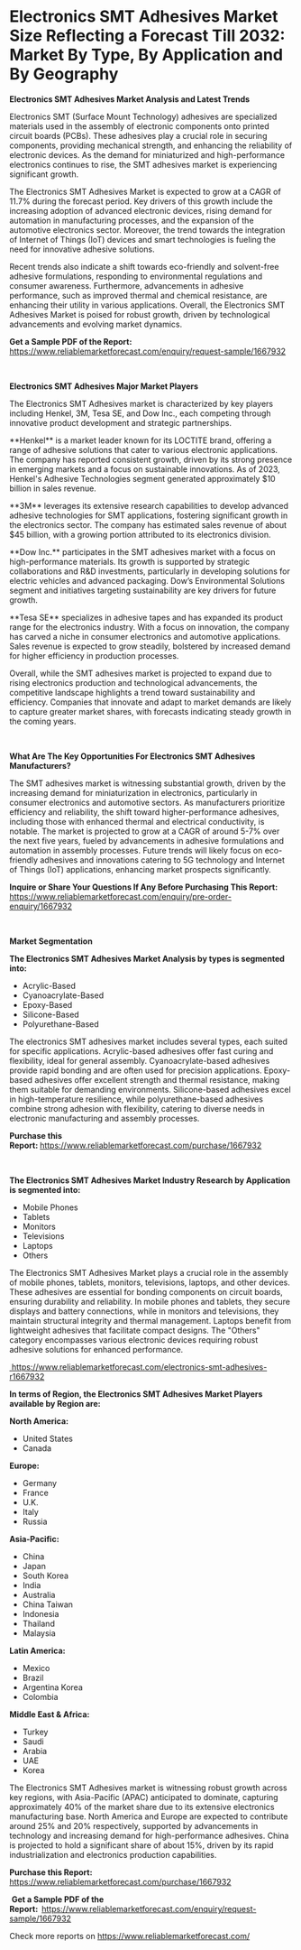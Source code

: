<p><h1>Electronics SMT Adhesives Market Size Reflecting a Forecast Till 2032: Market By Type, By Application and By Geography</h1></p><p><strong>Electronics SMT Adhesives Market Analysis and Latest Trends</strong></p>
<p><p>Electronics SMT (Surface Mount Technology) adhesives are specialized materials used in the assembly of electronic components onto printed circuit boards (PCBs). These adhesives play a crucial role in securing components, providing mechanical strength, and enhancing the reliability of electronic devices. As the demand for miniaturized and high-performance electronics continues to rise, the SMT adhesives market is experiencing significant growth.</p><p>The Electronics SMT Adhesives Market is expected to grow at a CAGR of 11.7% during the forecast period. Key drivers of this growth include the increasing adoption of advanced electronic devices, rising demand for automation in manufacturing processes, and the expansion of the automotive electronics sector. Moreover, the trend towards the integration of Internet of Things (IoT) devices and smart technologies is fueling the need for innovative adhesive solutions.</p><p>Recent trends also indicate a shift towards eco-friendly and solvent-free adhesive formulations, responding to environmental regulations and consumer awareness. Furthermore, advancements in adhesive performance, such as improved thermal and chemical resistance, are enhancing their utility in various applications. Overall, the Electronics SMT Adhesives Market is poised for robust growth, driven by technological advancements and evolving market dynamics.</p></p>
<p><strong>Get a Sample PDF of the Report:&nbsp;</strong> <a href="https://www.reliablemarketforecast.com/enquiry/request-sample/1667932?utm_campaign=2950&utm_medium=2&utm_source=Github&utm_content=ia&utm_term=08032025&utm_id=electronics-smt-adhesives">https://www.reliablemarketforecast.com/enquiry/request-sample/1667932</a></p>
<p>&nbsp;</p>
<p><strong>Electronics SMT Adhesives Major Market Players</strong></p>
<p><p>The Electronics SMT Adhesives market is characterized by key players including Henkel, 3M, Tesa SE, and Dow Inc., each competing through innovative product development and strategic partnerships. </p><p>**Henkel** is a market leader known for its LOCTITE brand, offering a range of adhesive solutions that cater to various electronic applications. The company has reported consistent growth, driven by its strong presence in emerging markets and a focus on sustainable innovations. As of 2023, Henkel's Adhesive Technologies segment generated approximately $10 billion in sales revenue.</p><p>**3M** leverages its extensive research capabilities to develop advanced adhesive technologies for SMT applications, fostering significant growth in the electronics sector. The company has estimated sales revenue of about $45 billion, with a growing portion attributed to its electronics division.</p><p>**Dow Inc.** participates in the SMT adhesives market with a focus on high-performance materials. Its growth is supported by strategic collaborations and R&D investments, particularly in developing solutions for electric vehicles and advanced packaging. Dow’s Environmental Solutions segment and initiatives targeting sustainability are key drivers for future growth.</p><p>**Tesa SE** specializes in adhesive tapes and has expanded its product range for the electronics industry. With a focus on innovation, the company has carved a niche in consumer electronics and automotive applications. Sales revenue is expected to grow steadily, bolstered by increased demand for higher efficiency in production processes.</p><p>Overall, while the SMT adhesives market is projected to expand due to rising electronics production and technological advancements, the competitive landscape highlights a trend toward sustainability and efficiency. Companies that innovate and adapt to market demands are likely to capture greater market shares, with forecasts indicating steady growth in the coming years.</p></p>
<p>&nbsp;</p>
<p><strong>What Are The Key Opportunities For Electronics SMT Adhesives Manufacturers?</strong></p>
<p><p>The SMT adhesives market is witnessing substantial growth, driven by the increasing demand for miniaturization in electronics, particularly in consumer electronics and automotive sectors. As manufacturers prioritize efficiency and reliability, the shift toward higher-performance adhesives, including those with enhanced thermal and electrical conductivity, is notable. The market is projected to grow at a CAGR of around 5-7% over the next five years, fueled by advancements in adhesive formulations and automation in assembly processes. Future trends will likely focus on eco-friendly adhesives and innovations catering to 5G technology and Internet of Things (IoT) applications, enhancing market prospects significantly.</p></p>
<p><strong>Inquire or Share Your Questions If Any Before Purchasing This Report:</strong> <a href="https://www.reliablemarketforecast.com/enquiry/pre-order-enquiry/1667932?utm_campaign=2950&utm_medium=2&utm_source=Github&utm_content=ia&utm_term=08032025&utm_id=electronics-smt-adhesives">https://www.reliablemarketforecast.com/enquiry/pre-order-enquiry/1667932</a></p>
<p>&nbsp;</p>
<p><strong>Market Segmentation</strong></p>
<p><strong>The Electronics SMT Adhesives Market Analysis by types is segmented into:</strong></p>
<p><ul><li>Acrylic-Based</li><li>Cyanoacrylate-Based</li><li>Epoxy-Based</li><li>Silicone-Based</li><li>Polyurethane-Based</li></ul></p>
<p><p>The electronics SMT adhesives market includes several types, each suited for specific applications. Acrylic-based adhesives offer fast curing and flexibility, ideal for general assembly. Cyanoacrylate-based adhesives provide rapid bonding and are often used for precision applications. Epoxy-based adhesives offer excellent strength and thermal resistance, making them suitable for demanding environments. Silicone-based adhesives excel in high-temperature resilience, while polyurethane-based adhesives combine strong adhesion with flexibility, catering to diverse needs in electronic manufacturing and assembly processes.</p></p>
<p><strong>Purchase this Report:&nbsp;</strong><a href="https://www.reliablemarketforecast.com/purchase/1667932?utm_campaign=2950&utm_medium=2&utm_source=Github&utm_content=ia&utm_term=08032025&utm_id=electronics-smt-adhesives">https://www.reliablemarketforecast.com/purchase/1667932</a></p>
<p>&nbsp;</p>
<p><strong>The Electronics SMT Adhesives Market Industry Research by Application is segmented into:</strong></p>
<p><ul><li>Mobile Phones</li><li>Tablets</li><li>Monitors</li><li>Televisions</li><li>Laptops</li><li>Others</li></ul></p>
<p><p>The Electronics SMT Adhesives Market plays a crucial role in the assembly of mobile phones, tablets, monitors, televisions, laptops, and other devices. These adhesives are essential for bonding components on circuit boards, ensuring durability and reliability. In mobile phones and tablets, they secure displays and battery connections, while in monitors and televisions, they maintain structural integrity and thermal management. Laptops benefit from lightweight adhesives that facilitate compact designs. The "Others" category encompasses various electronic devices requiring robust adhesive solutions for enhanced performance.</p></p>
<p><a href="https://www.reliablemarketforecast.com/electronics-smt-adhesives-r1667932?utm_campaign=2950&utm_medium=2&utm_source=Github&utm_content=ia&utm_term=08032025&utm_id=electronics-smt-adhesives">&nbsp;https://www.reliablemarketforecast.com/electronics-smt-adhesives-r1667932</a></p>
<p><strong>In terms of Region, the Electronics SMT Adhesives Market Players available by Region are:</strong></p>
<p>
    <p> <strong> North America: </strong>
        <ul>
            <li>United States</li>
            <li>Canada</li>
        </ul>
        </p> 
    <p> <strong> Europe: </strong>
        <ul>
            <li>Germany</li>
            <li>France</li>
            <li>U.K.</li>
            <li>Italy</li>
            <li>Russia</li>
        </ul>
        </p> 
    <p> <strong> Asia-Pacific: </strong>
        <ul>
            <li>China</li>
            <li>Japan</li>
            <li>South Korea</li>
            <li>India</li>
            <li>Australia</li>
            <li>China Taiwan</li>
            <li>Indonesia</li>
            <li>Thailand</li>
            <li>Malaysia</li>
        </ul>
        </p> 
    <p> <strong> Latin America: </strong>
        <ul>
            <li>Mexico</li>
            <li>Brazil</li>
            <li>Argentina Korea</li>
            <li>Colombia</li>
        </ul>
        </p> 
    <p> <strong> Middle East & Africa: </strong>
        <ul>
            <li>Turkey</li>
            <li>Saudi</li>
            <li>Arabia</li>
            <li>UAE</li>
            <li>Korea</li>
        </ul>
    </p>
    </p>
<p><p>The Electronics SMT Adhesives market is witnessing robust growth across key regions, with Asia-Pacific (APAC) anticipated to dominate, capturing approximately 40% of the market share due to its extensive electronics manufacturing base. North America and Europe are expected to contribute around 25% and 20% respectively, supported by advancements in technology and increasing demand for high-performance adhesives. China is projected to hold a significant share of about 15%, driven by its rapid industrialization and electronics production capabilities.</p></p>
<p><strong>Purchase this Report: </strong><a href="https://www.reliablemarketforecast.com/purchase/1667932?utm_campaign=2950&utm_medium=2&utm_source=Github&utm_content=ia&utm_term=08032025&utm_id=electronics-smt-adhesives">https://www.reliablemarketforecast.com/purchase/1667932</a></p>
<p>&nbsp;<strong>Get a Sample PDF of the Report:&nbsp;&nbsp;</strong><a href="https://www.reliablemarketforecast.com/enquiry/request-sample/1667932?utm_campaign=2950&utm_medium=2&utm_source=Github&utm_content=ia&utm_term=08032025&utm_id=electronics-smt-adhesives">https://www.reliablemarketforecast.com/enquiry/request-sample/1667932</a></p>
<p><strong></strong></p>
<p>Check more reports on <a href="https://www.reliablemarketforecast.com/?utm_campaign=2950&utm_medium=2&utm_source=Github&utm_content=ia&utm_term=08032025&utm_id=electronics-smt-adhesives">https://www.reliablemarketforecast.com/</a></p>